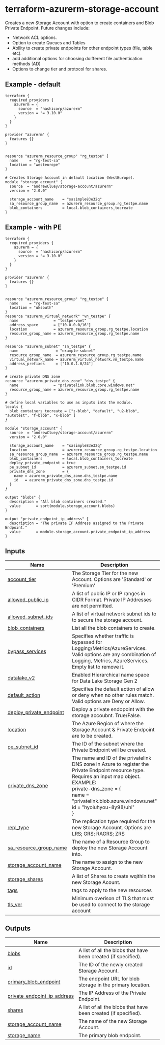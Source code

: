<!-- BEGIN_TF_DOCS -->
# terraform-azurerm-storage-account

Creates a new Storage Account with option to create containers and Blob Private Endpoint.
Future changes include:
  - Network ACL options.
  - Option to create Queues and Tables
  - Ability to create private endpoints for other endpoint types (file, table etc).
  - add additional options for choosing doifferent file authentication methods (AD)
  - Options to change tier and protocol for shares.

## Example - default
```hcl
terraform {
  required_providers {
    azurerm = {
      source  = "hashicorp/azurerm"
      version = "= 3.10.0"
    }
  }
}

provider "azurerm" {
  features {}
}


resource "azurerm_resource_group" "rg_testpe" {
  name     = "rg-test-sa"
  location = "westeurope"
}

# Creates Storage Account in default location (WestEurope).
module "storage_account" {
  source  = "andrewCluey/storage-account/azurerm"
  version = "2.0.0"

  storage_account_name    = "sasimple83e32q"
  sa_resource_group_name  = azurerm_resource_group.rg_testpe.name
  blob_containers         = local.blob_containers_tocreate
}
```

## Example - with PE

```hcl
terraform {
  required_providers {
    azurerm = {
      source  = "hashicorp/azurerm"
      version = "= 3.10.0"
    }
  }
}

provider "azurerm" {
  features {}
}


resource "azurerm_resource_group" "rg_testpe" {
  name     = "rg-test-sa"
  location = "uksouth"
}
resource "azurerm_virtual_network" "vn_testpe" {
  name                = "testpe-vnet"
  address_space       = ["10.0.0.0/16"]
  location            = azurerm_resource_group.rg_testpe.location
  resource_group_name = azurerm_resource_group.rg_testpe.name
}

resource "azurerm_subnet" "sn_testpe" {
  name                 = "example-subnet"
  resource_group_name  = azurerm_resource_group.rg_testpe.name
  virtual_network_name = azurerm_virtual_network.vn_testpe.name
  address_prefixes     = ["10.0.1.0/24"]
}

# create private DNS zone
resource "azurerm_private_dns_zone" "dns_testpe" {
  name                = "privatelink.blob.core.windows.net"
  resource_group_name = azurerm_resource_group.rg_testpe.name
}

# define local variables to use as inputs into the module.
locals {
  blob_containers_tocreate = ["z-blob", "default", "u2-blob", "autotest", "f-blob", "x-blob" ]
}

module "storage_account" {
  source  = "andrewCluey/storage-account/azurerm"
  version = "2.0.0"

  storage_account_name    = "sasimple83e32q"
  location                = azurerm_resource_group.rg_testpe.location
  sa_resource_group_name  = azurerm_resource_group.rg_testpe.name
  blob_containers         = local.blob_containers_tocreate
  deploy_private_endpoint = true
  pe_subnet_id            = azurerm_subnet.sn_testpe.id
  private_dns_zone        = {
    name = azurerm_private_dns_zone.dns_testpe.name
    id   = azurerm_private_dns_zone.dns_testpe.id
  }
}

output "blobs" {
  description = "All blob containers created."
  value       = sort(module.storage_account.blobs)
}

output "private_endpoint_ip_address" {
  description = "The private IP Address assigned to the Private Endpoint."
  value       = module.storage_account.private_endpoint_ip_address
}
```

## Inputs

| Name | Description | Type | Default | Required |
|------|-------------|------|---------|:--------:|
| <a name="input_account_tier"></a> [account\_tier](#input\_account\_tier) | The Storage Tier for the new Account. Options are 'Standard' or 'Premium' | `string` | `"Standard"` | no |
| <a name="input_allowed_public_ip"></a> [allowed\_public\_ip](#input\_allowed\_public\_ip) | A list of public IP or IP ranges in CIDR Format. Private IP Addresses are not permitted. | `list(string)` | `[]` | no |
| <a name="input_allowed_subnet_ids"></a> [allowed\_subnet\_ids](#input\_allowed\_subnet\_ids) | A list of virtual network subnet ids to to secure the storage account. | `list(string)` | `[]` | no |
| <a name="input_blob_containers"></a> [blob\_containers](#input\_blob\_containers) | List all the blob containers to create. | `list(any)` | `[]` | no |
| <a name="input_bypass_services"></a> [bypass\_services](#input\_bypass\_services) | Specifies whether traffic is bypassed for Logging/Metrics/AzureServices. Valid options are any combination of Logging, Metrics, AzureServices. Empty list to remove it. | `list(string)` | `[]` | no |
| <a name="input_datalake_v2"></a> [datalake\_v2](#input\_datalake\_v2) | Enabled Hierarchical name space for Data Lake Storage Gen 2 | `bool` | `false` | no |
| <a name="input_default_action"></a> [default\_action](#input\_default\_action) | Specifies the default action of allow or deny when no other rules match. Valid options are Deny or Allow. | `string` | `"Allow"` | no |
| <a name="input_deploy_private_endpoint"></a> [deploy\_private\_endpoint](#input\_deploy\_private\_endpoint) | Deploy a private endopoint with the storage accoubnt. True/False. | `bool` | `false` | no |
| <a name="input_location"></a> [location](#input\_location) | The Azure Region of where the Storage Account & Private Endpoint are to be created. | `string` | `"westeurope"` | no |
| <a name="input_pe_subnet_id"></a> [pe\_subnet\_id](#input\_pe\_subnet\_id) | The ID of the subnet where the Private Endpoint will be created. | `string` | `""` | no |
| <a name="input_private_dns_zone"></a> [private\_dns\_zone](#input\_private\_dns\_zone) | The name and ID of the privatelink DNS zone in Azure to register the Private Endpoint resource type.<br>  Requires an input map object. EXAMPLE:<br>  private-dns\_zone = {<br>    name = "privatelink.blob.azure.windows.net"<br>    id   = "hyoiuhyou-8y98/uhi"<br>  } | `any` | `{}` | no |
| <a name="input_repl_type"></a> [repl\_type](#input\_repl\_type) | The replication type required for the new Storage Account. Options are LRS; GRS; RAGRS; ZRS | `string` | `"GRS"` | no |
| <a name="input_sa_resource_group_name"></a> [sa\_resource\_group\_name](#input\_sa\_resource\_group\_name) | The name of a Resource Group to deploy the new Storage Account into. | `string` | n/a | yes |
| <a name="input_storage_account_name"></a> [storage\_account\_name](#input\_storage\_account\_name) | The name to assign to the new Storage Account. | `string` | n/a | yes |
| <a name="input_storage_shares"></a> [storage\_shares](#input\_storage\_shares) | A list of Shares to create wqithin the new Storage Acount. | `list(string)` | `[]` | no |
| <a name="input_tags"></a> [tags](#input\_tags) | tags to apply to the new resources | `map(string)` | `null` | no |
| <a name="input_tls_ver"></a> [tls\_ver](#input\_tls\_ver) | Minimum overison of TLS that must be used to connect to the storage account | `string` | `"TLS1_2"` | no |

## Outputs

| Name | Description |
|------|-------------|
| <a name="output_blobs"></a> [blobs](#output\_blobs) | A list of all the blobs that have been created (if specified). |
| <a name="output_id"></a> [id](#output\_id) | The ID of the newly created Storage Account. |
| <a name="output_primary_blob_endpoint"></a> [primary\_blob\_endpoint](#output\_primary\_blob\_endpoint) | The endpoint URL for blob storage in the primary location. |
| <a name="output_private_endpoint_ip_address"></a> [private\_endpoint\_ip\_address](#output\_private\_endpoint\_ip\_address) | The IP Address of the Private Endpoint. |
| <a name="output_shares"></a> [shares](#output\_shares) | A list of all the blobs that have been created (if specified). |
| <a name="output_storage_account_name"></a> [storage\_account\_name](#output\_storage\_account\_name) | The name of the new Storage Account. |
| <a name="output_storage_name"></a> [storage\_name](#output\_storage\_name) | The primary blob endpoint. |
<!-- END_TF_DOCS -->